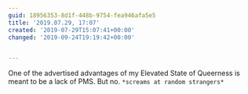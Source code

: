 ```yaml
---
guid: 18956353-8d1f-448b-9754-fea946afa5e5
title: '2019.07.29, 17:07'
created: '2019-07-29T15:07:41+00:00'
changed: '2019-09-24T19:19:42+00:00'


---
```


One of the advertised advantages of my Elevated State of Queerness is meant to be a lack of PMS. But no. `*screams at random strangers*`
